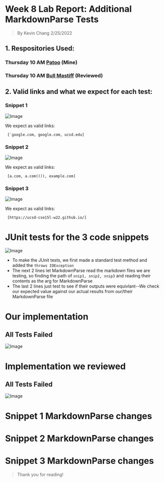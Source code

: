 # **Week 8 Lab Report:** Additional MarkdownParse Tests
>By Kevin Chang 2/25/2022

## 1. Respositories Used:
### Thursday 10 AM [Patoo](https://github.com/kevinchang1125/markdown-parse) (Mine)

### Thursday 10 AM [Bull Mastiff](https://github.com/IncogOwl/markdown-parse) (Reviewed)

## 2. Valid links and what we expect for each test:

### Snippet 1
![Image](https://i.imgur.com/H3M9Mnr.png)

We expect as valid links:
```
 [`google.com, google.com, ucsd.edu]
```

### Snippet 2
![Image](https://i.imgur.com/11qfMqj.png)

We expect as valid links:
```
 [a.com, a.com(()), example.com]
```

### Snippet 3
![Image](https://i.imgur.com/ixb5oaA.png)

We expect as valid links:
```
 [https://ucsd-cse15l-w22.github.io/]
```

# JUnit tests for the 3 code snippets
![Image](https://i.imgur.com/RC34n34.png)

- To make the JUnit tests, we first made a standard test method and added the `throws IOException`
- The next 2 lines let MarkdownParse read the markdown files we are testing, so finding the path of `snip1, snip2, snip3` and reading their contents as the arg for MarkdownParse
- The last 2 lines just test to see if their outputs were equivlant--We check our expected value against our actual results from our/their MarkdownParse file

# Our implementation
## **All Tests Failed**
![Image](https://i.imgur.com/EjrmoAP.png)


# Implementation we reviewed 
## **All Tests Failed**
![Image](https://i.imgur.com/0hM2JR9.png)

# Snippet 1 MarkdownParse changes


# Snippet 2 MarkdownParse changes


# Snippet 3 MarkdownParse changes




>Thank you for reading!